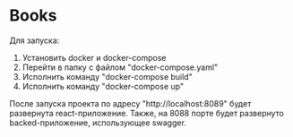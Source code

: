 # Books
Для запуска:
1. Установить docker и docker-compose
2. Перейти в папку с файлом "docker-compose.yaml"
3. Исполнить команду "docker-compose build"
4. Исполнить команду "docker-compose up"

После запуска проекта по адресу "http://localhost:8089" будет развернута react-приложение. 
Также, на 8088 порте будет развернуто backed-приложение, использующее swagger. 
